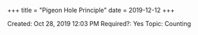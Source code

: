 +++
title = "Pigeon Hole Principle"
date = 2019-12-12
+++


Created: Oct 28, 2019 12:03 PM
Required?: Yes
Topic: Counting
